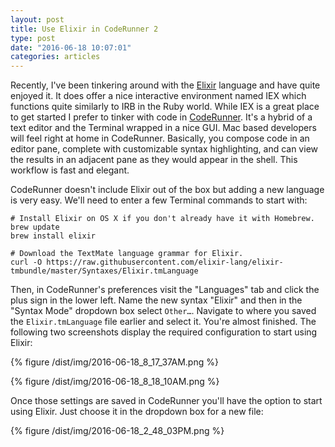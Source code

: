 ```yaml
---
layout: post
title: Use Elixir in CodeRunner 2
type: post
date: "2016-06-18 10:07:01"
categories: articles
---
```

Recently, I've been tinkering around with the [Elixir](http://elixir-lang.org/) language and have quite enjoyed it. It does offer a nice interactive environment named IEX which functions quite similarly to IRB in the Ruby world. While IEX is a great place to get started I prefer to tinker with code in [CodeRunner](https://coderunnerapp.com/). It's a hybrid of a text editor and the Terminal wrapped in a nice GUI. Mac based developers will feel right at home in CodeRunner. Basically, you compose code in an editor pane, complete with customizable syntax highlighting, and can view the results in an adjacent pane as they would appear in the shell. This workflow is fast and elegant.

CodeRunner doesn't include Elixir out of the box but adding a new language is very easy. We'll need to enter a few Terminal commands to start with:

```shell
# Install Elixir on OS X if you don't already have it with Homebrew.
brew update
brew install elixir

# Download the TextMate language grammar for Elixir.
curl -O https://raw.githubusercontent.com/elixir-lang/elixir-tmbundle/master/Syntaxes/Elixir.tmLanguage
```

Then, in CodeRunner's preferences visit the "Languages" tab and click the plus sign in the lower left. Name the new syntax "Elixir" and then in the "Syntax Mode" dropdown box select `Other…`. Navigate to where you saved the `Elixir.tmLanguage` file earlier and select it. You're almost finished. The following two screenshots display the required configuration to start using Elixir:

{% figure /dist/img/2016-06-18_8_17_37AM.png %}

{% figure /dist/img/2016-06-18_8_18_10AM.png %}

Once those settings are saved in CodeRunner you'll have the option to start using Elixir. Just choose it in the dropdown box for a new file:

{% figure /dist/img/2016-06-18_2_48_03PM.png %}
